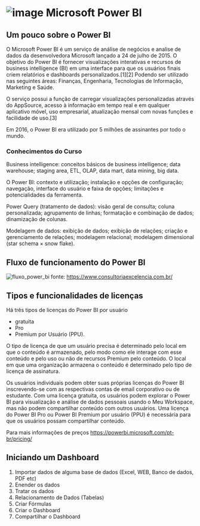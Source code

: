 # ![image](https://github.com/laercio-asa/powerBI/assets/93953739/4514fa7c-075e-4e4c-a050-d3e20822a414) Microsoft Power BI

## Um pouco sobre o Power BI

O Microsoft Power BI é um serviço de análise de negócios e analise de dados da desenvolvedora Microsoft lançado a 24 de julho de 2015. O objetivo do Power BI é fornecer visualizações interativas e recursos de business intelligence (BI) em uma interface para que os usuários finais criem relatórios e dashboards personalizados.[1][2] Podendo ser utilizado nas seguintes áreas: Finanças, Engenharia, Tecnologias de Informação, Marketing e Saúde.

O serviço possui a função de carregar visualizações personalizadas através do AppSource, acesso à informação em tempo real e em qualquer aplicativo móvel, uso empresarial, atualização mensal com novas funções e facilidade de uso.[3]

Em 2016, o Power BI era utilizado por 5 milhões de assinantes por todo o mundo.


### Conhecimentos do Curso

Business intelligence: conceitos básicos de business intelligence; data warehouse; staging area, ETL, OLAP, data mart, data mining, big data.

O Power BI: contexto e utilização; instalação e opções de configuração; navegação, interface do usuário e faixa de opções; limitações e potencialidades da ferramenta.

Power Query (tratamento de dados): visão geral de consulta; coluna personalizada; agrupamento de linhas; formatação e combinação de dados; dinamização de colunas.

Modelagem de dados: exibição de dados; exibição de relações; criação e gerenciamento de relações; modelagem relacional; modelagem dimensional (star schema × snow flake).


## Fluxo de funcionamento do Power BI
![fluxo_power_bi](https://github.com/laercio-asa/powerBI/assets/93953739/a3520da8-30b0-4b92-92cb-257cb7ab56c2)
fonte: https://www.consultoriaexcelencia.com.br/

## Tipos e funcionalidades de licenças

Há três tipos de licenças do Power BI por usuário
- gratuita
- Pro
- Premium por Usuário (PPU).

O tipo de licença de que um usuário precisa é determinado pelo local em que o conteúdo é armazenado, pelo modo como ele interage com esse conteúdo e pelo uso ou não de recursos Premium pelo conteúdo. O local em que uma organização armazena o conteúdo é determinado pelo tipo de licença de assinatura.

Os usuários individuais podem obter suas próprias licenças do Power BI inscrevendo-se com as respectivas contas de email corporativo ou de estudante. Com uma licença gratuita, os usuários podem explorar o Power BI para visualização e análise de dados pessoais usando o Meu Workspace, mas não podem compartilhar conteúdo com outros usuários. Uma licença do Power BI Pro ou Power BI Premium por usuário (PPU) é necessária para que os usuários possam compartilhar conteúdo. 

Para mais informações de preços https://powerbi.microsoft.com/pt-br/pricing/

## Iniciando um Dashboard

1. Importar dados de alguma base de dados (Excel, WEB, Banco de dados, PDF etc)
2. Enender os dados
3. Tratar os dados
4. Relacionamento de Dados (Tabelas)
5. Criar Fórmulas
6. Criar o Dashboard
7. Compartilhar o Dashboard



